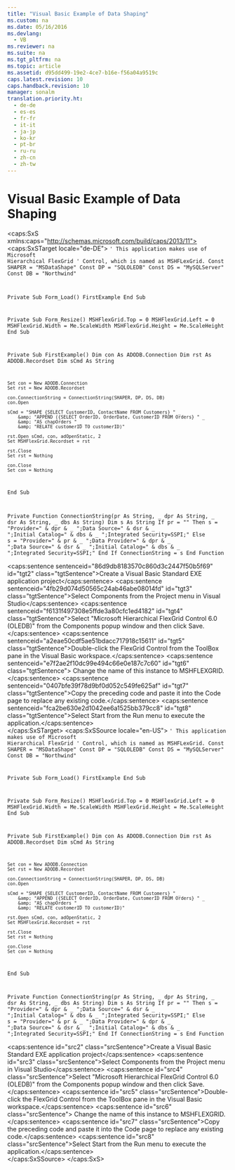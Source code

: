 ```yaml
---
title: "Visual Basic Example of Data Shaping"
ms.custom: na
ms.date: 05/16/2016
ms.devlang: 
  - VB
ms.reviewer: na
ms.suite: na
ms.tgt_pltfrm: na
ms.topic: article
ms.assetid: d95dd499-19e2-4ce7-b16e-f56a04a9519c
caps.latest.revision: 10
caps.handback.revision: 10
manager: sonalm
translation.priority.ht: 
  - de-de
  - es-es
  - fr-fr
  - it-it
  - ja-jp
  - ko-kr
  - pt-br
  - ru-ru
  - zh-cn
  - zh-tw
---
```

# Visual Basic Example of Data Shaping
<?xml version="1.0" encoding="utf-8"?>
<caps:SxS xmlns:caps="http://schemas.microsoft.com/build/caps/2013/11">
  <caps:SxSTarget locale="de-DE">
    <developerReferenceWithoutSyntaxDocument xsi:schemaLocation="http://ddue.schemas.microsoft.com/authoring/2003/5 http://dduestorage.blob.core.windows.net/ddueschema/developer.xsd" xmlns="http://ddue.schemas.microsoft.com/authoring/2003/5" xmlns:xlink="http://www.w3.org/1999/xlink" xmlns:xsi="http://www.w3.org/2001/XMLSchema-instance">
      <introduction>
        <code>' This application makes use of Microsoft Hierarchical FlexGrid
' Control, which is named as MSHFLexGrid.
Const SHAPER = "MSDataShape"
Const DP = "SQLOLEDB"
Const DS = "MySQLServer"
Const DB = "Northwind"

Private Sub Form_Load()
    FirstExample
End Sub

Private Sub Form_Resize()
    MSHFlexGrid.Top = 0
    MSHFlexGrid.Left = 0
    MSHFlexGrid.Width = Me.ScaleWidth
    MSHFlexGrid.Height = Me.ScaleHeight
End Sub

Private Sub FirstExample()
    Dim con As ADODB.Connection
    Dim rst As ADODB.Recordset
    Dim sCmd As String
    
    Set con = New ADODB.Connection
    Set rst = New ADODB.Recordset
    
    con.ConnectionString = ConnectionString(SHAPER, DP, DS, DB)
    con.Open
    
    sCmd = "SHAPE {SELECT CustomerID, ContactName FROM Customers} " _
        &amp; "APPEND ({SELECT OrderID, OrderDate, CustomerID FROM Orders} " _
        &amp; "AS chapOrders " _
        &amp; "RELATE customerID TO customerID)"

    rst.Open sCmd, con, adOpenStatic, 2
    Set MSHFlexGrid.Recordset = rst
    
    rst.Close
    Set rst = Nothing
    
    con.Close
    Set con = Nothing
    
End Sub

Private Function ConnectionString(pr As String, _
                                  dpr As String, _
                                  dsr As String, _
                                  dbs As String)
    Dim s As String
    If pr = "" Then
        s = "Provider=" &amp; dpr &amp; _
          ";Data Source=" &amp; dsr &amp; _
          ";Initial Catalog=" &amp; dbs &amp; _
          ";Integrated Security=SSPI;"
    Else
        s = "Provider=" &amp; pr &amp; _
          ";Data Provider=" &amp; dpr &amp; _
          ";Data Source=" &amp; dsr &amp; _
          ";Initial Catalog=" &amp; dbs &amp; _
          ";Integrated Security=SSPI;"
    End If
    ConnectionString = s
End Function
                                  </code>
      </introduction>
      <section>
        <content>
          <procedure>
            <title>
              <caps:sentence sentenceid="eab739b3bf4161ac88e7077cd075b8e8" id="tgt1" class="tgtSentence">Try It!</caps:sentence>
            </title>
            <steps class="ordered">
              <step>
                <content>
                  <para>
                    <caps:sentence sentenceid="86d9db8183570c860d3c2447f50b5f69" id="tgt2" class="tgtSentence">Create a Visual Basic Standard EXE application project</caps:sentence>
                  </para>
                </content>
              </step>
              <step>
                <content>
                  <para>
                    <caps:sentence sentenceid="4fb29d074d50565c24ab46abe08014fd" id="tgt3" class="tgtSentence">Select <legacyBold>Components</legacyBold> from the <legacyBold>Project</legacyBold> menu in Visual Studio</caps:sentence>
                  </para>
                </content>
              </step>
              <step>
                <content>
                  <para>
                    <caps:sentence sentenceid="f6131f497308e5ffde3a80cfc1ed4182" id="tgt4" class="tgtSentence">Select "Microsoft Hierarchical FlexGrid Control 6.0 (OLEDB)" from the <legacyBold>Components</legacyBold> popup window and then click <legacyBold>Save</legacyBold>.</caps:sentence>
                  </para>
                </content>
              </step>
              <step>
                <content>
                  <para>
                    <caps:sentence sentenceid="a2eae50cdf5ae51bdacc717918c15611" id="tgt5" class="tgtSentence">Double-click the FlexGrid Control from the ToolBox pane in the Visual Basic workspace.</caps:sentence>
                    <caps:sentence sentenceid="e7f2ae2f10dc99e494c66e0e187c7c60" id="tgt6" class="tgtSentence"> Change the name of this instance to MSHFLEXGRID.</caps:sentence>
                  </para>
                </content>
              </step>
              <step>
                <content>
                  <para>
                    <caps:sentence sentenceid="0407bfe39f78d9bf0d052c549fe625af" id="tgt7" class="tgtSentence">Copy the preceding code and paste it into the <legacyBold>Code</legacyBold> page to replace any existing code.</caps:sentence>
                  </para>
                </content>
              </step>
              <step>
                <content>
                  <para>
                    <caps:sentence sentenceid="fca2be630e2d1042ee6a1525bb379cc8" id="tgt8" class="tgtSentence">Select <legacyBold>Start</legacyBold> from the <legacyBold>Run</legacyBold> menu to execute the application.</caps:sentence>
                  </para>
                </content>
              </step>
            </steps>
          </procedure>
        </content>
      </section>
      <relatedTopics></relatedTopics>
    </developerReferenceWithoutSyntaxDocument>
  </caps:SxSTarget>
  <caps:SxSSource locale="en-US">
    <developerReferenceWithoutSyntaxDocument xsi:schemaLocation="http://ddue.schemas.microsoft.com/authoring/2003/5 http://dduestorage.blob.core.windows.net/ddueschema/developer.xsd" xmlns="http://ddue.schemas.microsoft.com/authoring/2003/5" xmlns:xlink="http://www.w3.org/1999/xlink" xmlns:xsi="http://www.w3.org/2001/XMLSchema-instance">
      <introduction>
        <code>' This application makes use of Microsoft Hierarchical FlexGrid
' Control, which is named as MSHFLexGrid.
Const SHAPER = "MSDataShape"
Const DP = "SQLOLEDB"
Const DS = "MySQLServer"
Const DB = "Northwind"

Private Sub Form_Load()
    FirstExample
End Sub

Private Sub Form_Resize()
    MSHFlexGrid.Top = 0
    MSHFlexGrid.Left = 0
    MSHFlexGrid.Width = Me.ScaleWidth
    MSHFlexGrid.Height = Me.ScaleHeight
End Sub

Private Sub FirstExample()
    Dim con As ADODB.Connection
    Dim rst As ADODB.Recordset
    Dim sCmd As String
    
    Set con = New ADODB.Connection
    Set rst = New ADODB.Recordset
    
    con.ConnectionString = ConnectionString(SHAPER, DP, DS, DB)
    con.Open
    
    sCmd = "SHAPE {SELECT CustomerID, ContactName FROM Customers} " _
        &amp; "APPEND ({SELECT OrderID, OrderDate, CustomerID FROM Orders} " _
        &amp; "AS chapOrders " _
        &amp; "RELATE customerID TO customerID)"

    rst.Open sCmd, con, adOpenStatic, 2
    Set MSHFlexGrid.Recordset = rst
    
    rst.Close
    Set rst = Nothing
    
    con.Close
    Set con = Nothing
    
End Sub

Private Function ConnectionString(pr As String, _
                                  dpr As String, _
                                  dsr As String, _
                                  dbs As String)
    Dim s As String
    If pr = "" Then
        s = "Provider=" &amp; dpr &amp; _
          ";Data Source=" &amp; dsr &amp; _
          ";Initial Catalog=" &amp; dbs &amp; _
          ";Integrated Security=SSPI;"
    Else
        s = "Provider=" &amp; pr &amp; _
          ";Data Provider=" &amp; dpr &amp; _
          ";Data Source=" &amp; dsr &amp; _
          ";Initial Catalog=" &amp; dbs &amp; _
          ";Integrated Security=SSPI;"
    End If
    ConnectionString = s
End Function
                                  </code>
      </introduction>
      <section>
        <content>
          <procedure>
            <title>
              <caps:sentence id="src1" class="srcSentence">Try It!</caps:sentence>
            </title>
            <steps class="ordered">
              <step>
                <content>
                  <para>
                    <caps:sentence id="src2" class="srcSentence">Create a Visual Basic Standard EXE application project</caps:sentence>
                  </para>
                </content>
              </step>
              <step>
                <content>
                  <para>
                    <caps:sentence id="src3" class="srcSentence">Select <legacyBold>Components</legacyBold> from the <legacyBold>Project</legacyBold> menu in Visual Studio</caps:sentence>
                  </para>
                </content>
              </step>
              <step>
                <content>
                  <para>
                    <caps:sentence id="src4" class="srcSentence">Select "Microsoft Hierarchical FlexGrid Control 6.0 (OLEDB)" from the <legacyBold>Components</legacyBold> popup window and then click <legacyBold>Save</legacyBold>.</caps:sentence>
                  </para>
                </content>
              </step>
              <step>
                <content>
                  <para>
                    <caps:sentence id="src5" class="srcSentence">Double-click the FlexGrid Control from the ToolBox pane in the Visual Basic workspace.</caps:sentence>
                    <caps:sentence id="src6" class="srcSentence"> Change the name of this instance to MSHFLEXGRID.</caps:sentence>
                  </para>
                </content>
              </step>
              <step>
                <content>
                  <para>
                    <caps:sentence id="src7" class="srcSentence">Copy the preceding code and paste it into the <legacyBold>Code</legacyBold> page to replace any existing code.</caps:sentence>
                  </para>
                </content>
              </step>
              <step>
                <content>
                  <para>
                    <caps:sentence id="src8" class="srcSentence">Select <legacyBold>Start</legacyBold> from the <legacyBold>Run</legacyBold> menu to execute the application.</caps:sentence>
                  </para>
                </content>
              </step>
            </steps>
          </procedure>
        </content>
      </section>
      <relatedTopics></relatedTopics>
    </developerReferenceWithoutSyntaxDocument>
  </caps:SxSSource>
</caps:SxS>